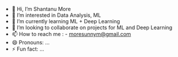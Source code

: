 - 👋 Hi, I’m Shantanu More
- 👀 I’m interested in Data Analysis, ML
- 🌱 I’m currently learning ML + Deep Learning
- 💞️ I’m looking to collaborate on projects for ML and Deep Learning
- 📫 How to reach me  : - moresunnym@gmail.com
- 😄 Pronouns: ...
- ⚡ Fun fact: ...

<!---
shanmore/shanmore is a ✨ special ✨ repository because its `README.md` (this file) appears on your GitHub profile.
You can click the Preview link to take a look at your changes.
--->
